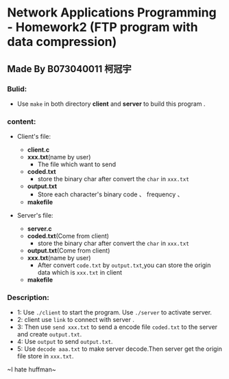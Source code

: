 # Network Applications Programming - Homework2 (FTP program with data compression)
## Made By B073040011 柯冠宇

### Bulid:
+ Use `make` in both directory **client** and **server** to build this program .

### content:
+ Client's file:
  + **client.c**
  + **xxx.txt**(name by user)
    + The file which want to send
  + **coded.txt**
    + store the binary char after convert the `char` in `xxx.txt`
  + **output.txt**
    + Store each character's binary code 、 frequency 、   
  + **makefile**

+ Server's file:
  + **server.c**
  + **coded.txt**(Come from client)
    + store the binary char after convert the `char` in `xxx.txt`
  + **output.txt**(Come from client)
  + **xxx.txt**(name by user)
    + After convert `code.txt` by `output.txt`,you can store the origin data which is `xxx.txt` in client
  + **makefile**

### Description:
+ 1:
    Use `./client` to start the program.
    Use `./server` to activate server.
+ 2:
    client use `link` to connect with server .
+ 3:
    Then use `send xxx.txt` to send a encode file `coded.txt` to the server and create `output.txt`.
+ 4:
    Use `output` to send `output.txt`.
+ 5:
    Use `decode aaa.txt` to make server decode.Then server get the origin file store in `xxx.txt`.

~I hate huffman~
